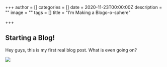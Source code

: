 +++
author = []
categories = []
date = 2020-11-23T00:00:00Z
description = ""
image = ""
tags = []
title = "I'm Making a Blogo-o-sphere"

+++
## Starting a Blog!

Hey guys, this is my first real blog post. What is even going on?

![](/images/34.JPG)